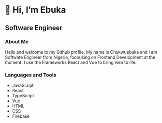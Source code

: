 # 👋 Hi, I’m Ebuka
<h2> Software Engineer</h2>
<div>
  <h3>About Me</h3>
Hello and welcome to my Github profile. My name is Chukwuebuka and I am Softwate Engineer from Nigeria, focousing on Frontend Development at the moment.
I use the Frameworks React and Vue to bring web to life.
</div>
<div>
  <h3>Languages and Tools</h3>
  <span>
   <ul>
     <li>JavaScript</li>
     <li>React</li>
      <li>TypeScript</li>
     <li>Vue</li>
     <li>HTML</li>
     <li>CSS</li>
     <li>Firebase</li>
   </ul>

  </span>
</div>
